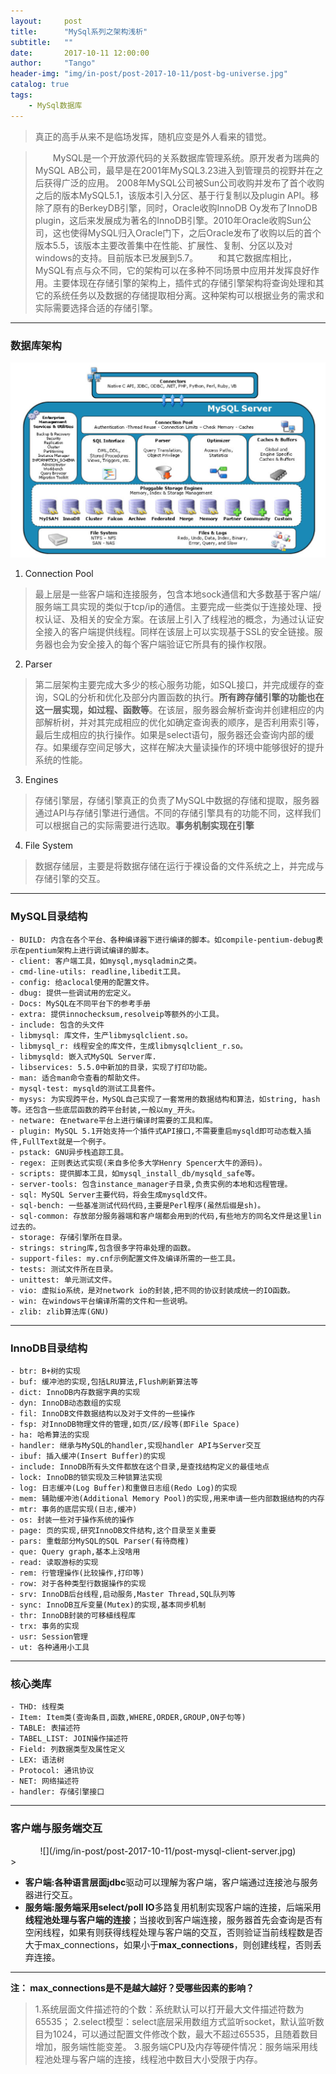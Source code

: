 ```yaml
---
layout:     post
title:      "MySql系列之架构浅析"
subtitle:   ""
date:       2017-10-11 12:00:00
author:     "Tango"
header-img: "img/in-post/post-2017-10-11/post-bg-universe.jpg"
catalog: true
tags:   
    - MySql数据库 
---
```



>   真正的高手从来不是临场发挥，随机应变是外人看来的错觉。


> 　　MySQL是一个开放源代码的关系数据库管理系统。原开发者为瑞典的MySQL AB公司，最早是在2001年MySQL3.23进入到管理员的视野并在之后获得广泛的应用。 2008年MySQL公司被Sun公司收购并发布了首个收购之后的版本MySQL5.1，该版本引入分区、基于行复制以及plugin API。移除了原有的BerkeyDB引擎，同时，Oracle收购InnoDB Oy发布了InnoDB plugin，这后来发展成为著名的InnoDB引擎。2010年Oracle收购Sun公司，这也使得MySQL归入Oracle门下，之后Oracle发布了收购以后的首个版本5.5，该版本主要改善集中在性能、扩展性、复制、分区以及对windows的支持。目前版本已发展到5.7。
  　　和其它数据库相比，MySQL有点与众不同，它的架构可以在多种不同场景中应用并发挥良好作用。主要体现在存储引擎的架构上，插件式的存储引擎架构将查询处理和其它的系统任务以及数据的存储提取相分离。这种架构可以根据业务的需求和实际需要选择合适的存储引擎。

---
### 数据库架构


![](/img/in-post/post-2017-10-11/post-mysql-structs.jpg)


 1. Connection Pool
>最上层是一些客户端和连接服务，包含本地sock通信和大多数基于客户端/服务端工具实现的类似于tcp/ip的通信。主要完成一些类似于连接处理、授权认证、及相关的安全方案。在该层上引入了线程池的概念，为通过认证安全接入的客户端提供线程。同样在该层上可以实现基于SSL的安全链接。服务器也会为安全接入的每个客户端验证它所具有的操作权限。 
>

 2. Parser  
>第二层架构主要完成大多少的核心服务功能，如SQL接口，并完成缓存的查询，SQL的分析和优化及部分内置函数的执行。**所有跨存储引擎的功能也在这一层实现，如过程、函数等**。在该层，服务器会解析查询并创建相应的内部解析树，并对其完成相应的优化如确定查询表的顺序，是否利用索引等，最后生成相应的执行操作。如果是select语句，服务器还会查询内部的缓存。如果缓存空间足够大，这样在解决大量读操作的环境中能够很好的提升系统的性能。
>  

 3. Engines
>存储引擎层，存储引擎真正的负责了MySQL中数据的存储和提取，服务器通过API与存储引擎进行通信。不同的存储引擎具有的功能不同，这样我们可以根据自己的实际需要进行选取。**事务机制实现在引擎**
 >

 4. File System
>数据存储层，主要是将数据存储在运行于裸设备的文件系统之上，并完成与存储引擎的交互。
>
 
---
### MySQL目录结构
```
- BUILD: 内含在各个平台、各种编译器下进行编译的脚本。如compile-pentium-debug表示在pentium架构上进行调试编译的脚本。
- client: 客户端工具，如mysql,mysqladmin之类。
- cmd-line-utils: readline,libedit工具。
- config: 给aclocal使用的配置文件。
- dbug: 提供一些调试用的宏定义。
- Docs: MySQL在不同平台下的参考手册
- extra: 提供innochecksum,resolveip等额外的小工具。
- include: 包含的头文件
- libmysql: 库文件，生产libmysqlclient.so。
- libmysql_r: 线程安全的库文件，生成libmysqlclient_r.so。
- libmysqld: 嵌入式MySQL Server库.
- libservices: 5.5.0中新加的目录，实现了打印功能。
- man: 适合man命令查看的帮助文件。
- mysql-test: mysqld的测试工具套件。
- mysys: 为实现跨平台，MySQL自己实现了一套常用的数据结构和算法，如string, hash等。还包含一些底层函数的跨平台封装,一般以my_开头。
- netware: 在netware平台上进行编译时需要的工具和库。
- plugin: MySQL 5.1开始支持一个插件式API接口,不需要重启mysqld即可动态载入插件,FullText就是一个例子。
- pstack: GNU异步栈追踪工具。
- regex: 正则表达式实现(来自多伦多大学Henry Spencer大牛的源码)。
- scripts: 提供脚本工具，如mysql_install_db/mysqld_safe等。
- server-tools: 包含instance_manager子目录,负责实例的本地和远程管理。
- sql: MySQL Server主要代码，将会生成mysqld文件。
- sql-bench: 一些基准测试代码代码,主要是Perl程序(虽然后缀是sh)。
- sql-common: 存放部分服务器端和客户端都会用到的代码,有些地方的同名文件是这里lin过去的。
- storage: 存储引擎所在目录。
- strings: string库,包含很多字符串处理的函数。
- support-files: my.cnf示例配置文件及编译所需的一些工具。
- tests: 测试文件所在目录。
- unittest: 单元测试文件。
- vio: 虚拟io系统，是对network io的封装,把不同的协议封装成统一的IO函数。
- win: 在windows平台编译所需的文件和一些说明。
- zlib: zlib算法库(GNU)
```
---
### InnoDB目录结构
```
- btr: B+树的实现
- buf: 缓冲池的实现,包括LRU算法,Flush刷新算法等
- dict: InnoDB内存数据字典的实现
- dyn: InnoDB动态数组的实现
- fil: InnoDB文件数据结构以及对于文件的一些操作
- fsp: 对InnoDB物理文件的管理,如页/区/段等(即File Space)
- ha: 哈希算法的实现
- handler: 继承与MySQL的handler,实现handler API与Server交互
- ibuf: 插入缓冲(Insert Buffer)的实现
- include: InnoDB所有头文件都放在这个目录,是查找结构定义的最佳地点
- lock: InnoDB的锁实现及三种锁算法实现
- log: 日志缓冲(Log Buffer)和重做日志组(Redo Log)的实现
- mem: 辅助缓冲池(Additional Memory Pool)的实现,用来申请一些内部数据结构的内存
- mtr: 事务的底层实现(日志,缓冲)
- os: 封装一些对于操作系统的操作
- page: 页的实现,研究InnoDB文件结构,这个目录至关重要
- pars: 重载部分MySQL的SQL Parser(有待商榷)
- que: Query graph,基本上没啥用
- read: 读取游标的实现
- rem: 行管理操作(比较操作,打印等)
- row: 对于各种类型行数据操作的实现
- srv: InnoDB后台线程,启动服务,Master Thread,SQL队列等
- sync: InnoDB互斥变量(Mutex)的实现,基本同步机制
- thr: InnoDB封装的可移植线程库
- trx: 事务的实现
- usr: Session管理
- ut: 各种通用小工具
```
---
### 核心类库
```
- THD: 线程类
- Item: Item类(查询条目,函数,WHERE,ORDER,GROUP,ON子句等)
- TABLE: 表描述符
- TABEL_LIST: JOIN操作描述符
- Field: 列数据类型及属性定义
- LEX: 语法树
- Protocol: 通讯协议
- NET: 网络描述符
- handler: 存储引擎接口
```

---
### 客户端与服务端交互

<center>
![](/img/in-post/post-2017-10-11/post-mysql-client-server.jpg)
</center>>



 - **客户端:**各种语言层面**jdbc**驱动可以理解为客户端，客户端通过连接池与服务器进行交互。  
 - **服务端:**服务端采用**select/poll IO**多路复用机制实现客户端的连接，后端采用**线程池处理与客户端的连接**；当接收到客户端连接，服务器首先会查询是否有空闲线程，如果有则获得线程处理与客户端的交互，否则验证当前线程数是否大于max\_connections，如果小于**max_connections**，则创建线程，否则丢弃连接。  

---
**注： max_connections是不是越大越好？受哪些因素的影响？**  

> 1.系统层面文件描述符的个数：系统默认可以打开最大文件描述符数为 65535；
> 2.select模型：select底层采用数组方式监听socket，默认监听数目为1024，可以通过配置文件修改个数，最大不超过65535，且随着数目增加，服务端性能变差。
> 3.服务端CPU及内存等硬件情况：服务端采用线程池处理与客户端的连接，线程池中数目大小受限于内存。

